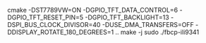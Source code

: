 cmake -DST7789VW=ON -DGPIO_TFT_DATA_CONTROL=6 -DGPIO_TFT_RESET_PIN=5 -DGPIO_TFT_BACKLIGHT=13 -DSPI_BUS_CLOCK_DIVISOR=40 -DUSE_DMA_TRANSFERS=OFF -DDISPLAY_ROTATE_180_DEGREES=1 ..
make -j
sudo ./fbcp-ili9341

